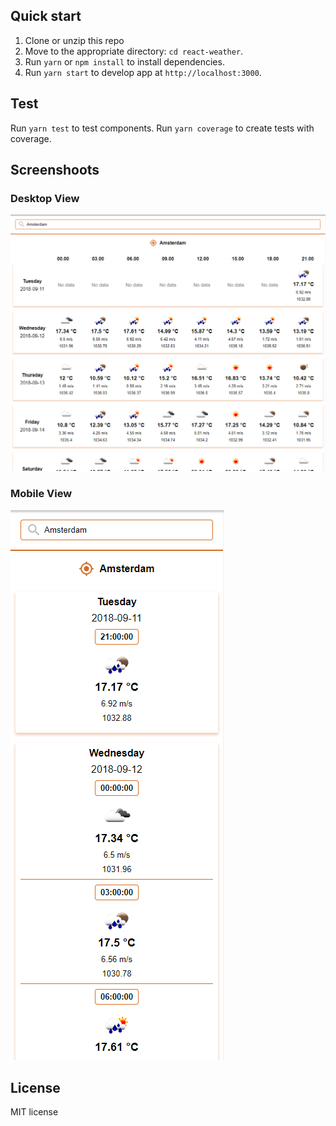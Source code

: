 ## Quick start

1. Clone or unzip this repo
2. Move to the appropriate directory: `cd react-weather`.<br />
3. Run `yarn` or `npm install` to install dependencies.<br />
4. Run `yarn start` to develop app at `http://localhost:3000`.

## Test

Run `yarn test` to test components.
Run `yarn coverage` to create tests with coverage.

## Screenshoots

### Desktop View

![Desktop view](https://raw.githubusercontent.com/dilanakbiyik/react-weather/master/screen1.PNG)

### Mobile View

![Desktop view](https://raw.githubusercontent.com/dilanakbiyik/react-weather/master/screen2.PNG)

## License

MIT license